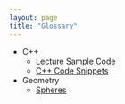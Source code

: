 ```yaml
---
layout: page
title: "Glossary"
---
```


- C++
  - [Lecture Sample Code](https://github.com/iondune/csc473-samplecode)
  - [C++ Code Snippets](cpp-snippets)
- Geometry
  - [Spheres](spheres)
